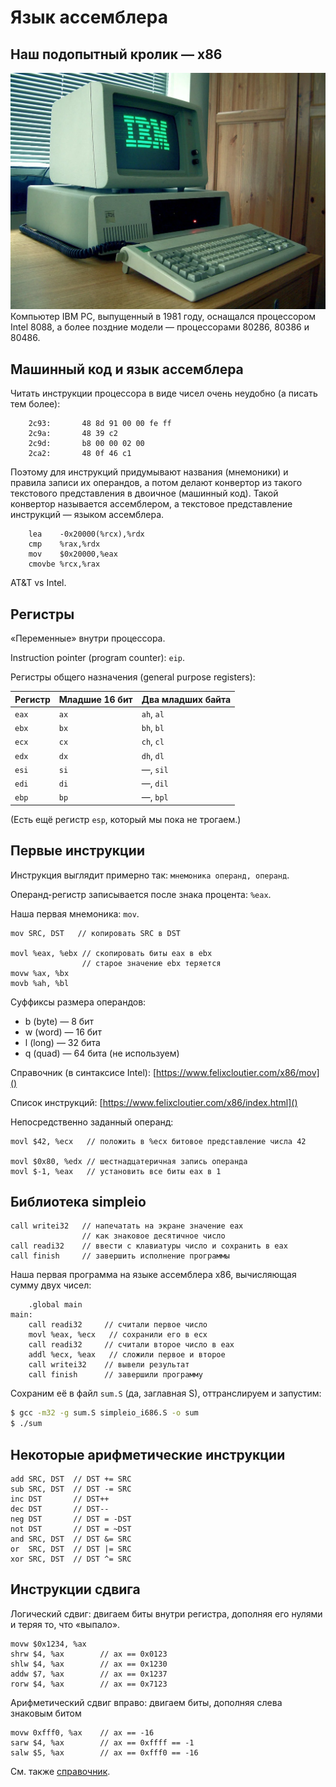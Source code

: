 # Язык ассемблера

## Наш подопытный кролик — x86
![](./ibm-pc.webp)
Компьютер IBM PC, выпущенный в 1981 году, оснащался процессором
Intel 8088, а более поздние модели — процессорами
80286, 80386 и 80486.

## Машинный код и язык ассемблера
Читать инструкции процессора в виде чисел очень неудобно (а писать тем более):
```
    2c93:       48 8d 91 00 00 fe ff
    2c9a:       48 39 c2 
    2c9d:       b8 00 00 02 00
    2ca2:       48 0f 46 c1
```

Поэтому для инструкций придумывают названия (мнемоники) и правила записи
их операндов, а потом делают
конвертор из такого текстового представления в двоичное (машинный код).
Такой конвертор называется ассемблером, а текстовое представление инструкций — языком ассемблера.

```x86asm
    lea    -0x20000(%rcx),%rdx
    cmp    %rax,%rdx
    mov    $0x20000,%eax
    cmovbe %rcx,%rax
```

AT&T vs Intel.

## Регистры
«Переменные» внутри процессора.

Instruction pointer (program counter): `eip`.

Регистры общего назначения (general purpose registers):

| Регистр | Младшие 16 бит | Два младших байта |
|---------|----------------|-------------------|
`eax` | `ax` | `ah`, `al`
`ebx` | `bx` | `bh`, `bl`
`ecx` | `cx` | `ch`, `cl`
`edx` | `dx` | `dh`, `dl`
`esi` | `si` | —, `sil`
`edi` | `di` | —, `dil`
`ebp` | `bp` | —, `bpl`

(Есть ещё регистр `esp`, который мы пока не трогаем.)

## Первые инструкции
Инструкция выглядит примерно так: `мнемоника операнд, операнд`.

Операнд-регистр записывается после знака процента: `%eax`.

Наша первая мнемоника: `mov`.
```x86asm
mov SRC, DST   // копировать SRC в DST

movl %eax, %ebx // скопировать биты eax в ebx
                // старое значение ebx теряется
movw %ax, %bx
movb %ah, %bl
```

Суффиксы размера операндов:
* b (byte) — 8 бит
* w (word) — 16 бит
* l (long) — 32 бита
* q (quad) — 64 бита (не используем)

Справочник (в синтаксисе Intel): [https://www.felixcloutier.com/x86/mov]()

Список инструкций: [https://www.felixcloutier.com/x86/index.html]()

Непосредственно заданный операнд:
```x86asm
movl $42, %ecx   // положить в %ecx битовое представление числа 42

movl $0x80, %edx // шестнадцатеричная запись операнда
movl $-1, %eax   // установить все биты eax в 1
```

## Библиотека simpleio
```
call writei32   // напечатать на экране значение eax
                // как знаковое десятичное число
call readi32    // ввести с клавиатуры число и сохранить в eax
call finish     // завершить исполнение программы
```

Наша первая программа на языке ассемблера x86, вычисляющая сумму двух чисел:
```x86asm
    .global main
main:
    call readi32     // считали первое число
    movl %eax, %ecx   // сохранили его в ecx
    call readi32     // считали второе число в eax
    addl %ecx, %eax   // сложили первое и второе
    call writei32    // вывели результат
    call finish      // завершили программу
```

Сохраним её в файл `sum.S` (да, заглавная S), оттранслируем и запустим:

```sh
$ gcc -m32 -g sum.S simpleio_i686.S -o sum
$ ./sum
```

## Некоторые арифметические инструкции

```x86asm
add SRC, DST  // DST += SRC
sub SRC, DST  // DST -= SRC
inc DST       // DST++
dec DST       // DST--
neg DST       // DST = -DST
not DST       // DST = ~DST
and SRC, DST  // DST &= SRC
or  SRC, DST  // DST |= SRC
xor SRC, DST  // DST ^= SRC
```

## Инструкции сдвига
Логический сдвиг: двигаем биты внутри регистра,
дополняя его нулями и теряя то, что «выпало».

```x86asm
movw $0x1234, %ax
shrw $4, %ax        // ax == 0x0123
shlw $4, %ax        // ax == 0x1230
addw $7, %ax        // ax == 0x1237
rorw $4, %ax        // ax == 0x7123
```

Арифметический сдвиг вправо: двигаем биты, дополняя
слева знаковым битом

```x86asm
movw 0xfff0, %ax    // ax == -16
sarw $4, %ax        // ax == 0xffff == -1
salw $5, %ax        // ax == 0xfff0 == -16
```

См. также [справочник](https://www.felixcloutier.com/x86/sal:sar:shl:shr).
